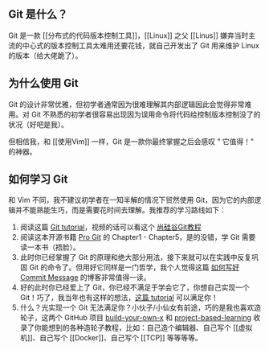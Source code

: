 ## Git 是什么？

Git 是一款 [[分布式的代码版本控制工具]]，[[Linux]] 之父 [[Linus]] 嫌弃当时主流的中心式的版本控制工具太难用还要花钱，就自己开发出了 Git 用来维护 Linux 的版本（给大佬跪了）。

## 为什么使用 Git

Git 的设计非常优雅，但初学者通常因为很难理解其内部逻辑因此会觉得非常难用。对 Git 不熟悉的初学者很容易出现因为误用命令将代码给控制版本控制没了的状况（好吧是我）。

但相信我，和 [[使用Vim]] 一样，Git 是一款你最终掌握之后会感叹 " 它值得！" 的神器。

## 如何学习 Git

和 Vim 不同，我不建议初学者在一知半解的情况下贸然使用 Git，因为它的内部逻辑并不能熟能生巧，而是需要花时间去理解。我推荐的学习路线如下：

1. 阅读这篇 [Git tutorial](https://missing.csail.mit.edu/2020/version-control/)，视频的话可以看这个 [尚硅谷Git教程](https://www.bilibili.com/video/BV1vy4y1s7k6)
2. 阅读这本开源书籍 [Pro Git](https://git-scm.com/book/en/v2) 的 Chapter1 - Chapter5，是的没错，学 Git 需要读一本书（捂脸）。
3. 此时你已经掌握了 Git 的原理和绝大部分用法，接下来就可以在实践中反复巩固 Git 的命令了。但用好它同样是一门哲学，我个人觉得这篇 [如何写好 Commit Message](https://chris.beams.io/posts/git-commit/) 的博客非常值得一读。
4. 好的此时你已经爱上了 Git，你已经不满足于学会它了，你想自己实现一个 Git！巧了，我当年也有这样的想法，[这篇 tutorial](https://wyag.thb.lt/) 可以满足你！
5. 什么？光实现一个 Git 无法满足你？小伙子/小仙女有前途，巧的是我也喜欢造轮子，这两个 GitHub 项目 [build-your-own-x](https://github.com/danistefanovic/build-your-own-x) 和 [project-based-learning](https://github.com/tuvtran/project-based-learning) 收录了你能想到的各种造轮子教程，比如：自己造个编辑器、自己写个 [[虚拟机]]、自己写个 [[Docker]]、自己写个 [[TCP]] 等等等等。
